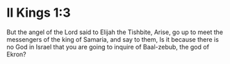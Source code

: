 # II Kings 1:3

But the angel of the Lord said to Elijah the Tishbite, Arise, go up to meet the messengers of the king of Samaria, and say to them, Is it because there is no God in Israel that you are going to inquire of Baal-zebub, the god of Ekron?
